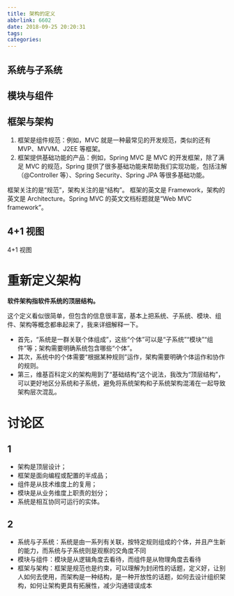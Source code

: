 ```yaml
---
title: 架构的定义
abbrlink: 6602
date: 2018-09-25 20:20:31
tags:
categories:
---
```


## 系统与子系统
## 模块与组件
## 框架与架构

1. 框架是组件规范：例如，MVC 就是一种最常见的开发规范，类似的还有 MVP、MVVM、J2EE 等框架。
2. 框架提供基础功能的产品：例如，Spring MVC 是 MVC 的开发框架，除了满足 MVC 的规范，Spring 提供了很多基础功能来帮助我们实现功能，包括注解（@Controller 等）、Spring Security、Spring JPA 等很多基础功能。

框架关注的是“规范”，架构关注的是“结构”。
框架的英文是 Framework，架构的英文是 Architecture。Spring MVC 的英文文档标题就是“Web MVC framework”。


## 4+1 视图
4+1 视图

# 重新定义架构
**软件架构指软件系统的顶层结构。**

这个定义看似很简单，但包含的信息很丰富，基本上把系统、子系统、模块、组件、架构等概念都串起来了，我来详细解释一下。
- 首先，“系统是一群关联个体组成”，这些“个体”可以是“子系统”“模块”“组件”等；架构需要明确系统包含哪些“个体”。
- 其次，系统中的个体需要“根据某种规则”运作，架构需要明确个体运作和协作的规则。
- 第三，维基百科定义的架构用到了“基础结构”这个说法，我改为“顶层结构”，可以更好地区分系统和子系统，避免将系统架构和子系统架构混淆在一起导致架构层次混乱。


# 讨论区

## 1
- 架构是顶层设计；
- 框架是面向编程或配置的半成品；
- 组件是从技术维度上的复用；
- 模块是从业务维度上职责的划分；
- 系统是相互协同可运行的实体。


## 2
- 系统与子系统：系统是由一系列有关联，按特定规则组成的个体，并且产生新的能力，而系统与子系统则是观察的交角度不同
- 模块与组件：模块是从逻辑角度去看待，而组件是从物理角度去看待
- 框架与架构：框架是规范也是约束，可以理解为封闭性的话题，定义好，让别人如何去使用，而架构是一种结构，是一种开放性的话题，如何去设计组织架构，如何让架构更具有拓展性，减少沟通错误成本